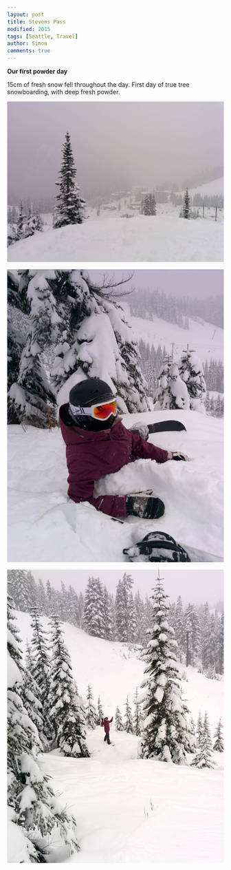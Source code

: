 ```yaml
---
layout: post
title: Stevens Pass
modified: 2015
tags: [Seattle, Travel]
author: Simon
comments: true
---
```


**Our first powder day**

15cm of fresh snow fell throughout the day. First day of true tree snowboarding, with deep fresh powder.

![Stevens Pass](../images/IMG_20150104_151855.jpg)

![Stevens Pass](../images/IMG_20150104_151851.jpg)

![Stevens Pass](../images/IMG_20150104_122058.jpg)